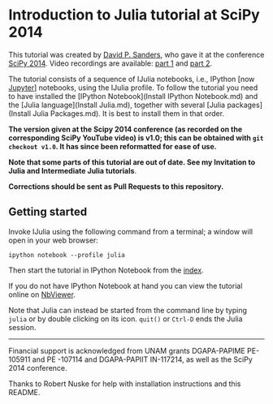 # Introduction to Julia tutorial at SciPy 2014

This tutorial was created by [David P. Sanders](http://sistemas.fciencias.unam.mx/~dsanders/), who gave it at the conference
[SciPy 2014](https://conference.scipy.org/scipy2014/). Video recordings are 
available: [part 1](http://www.youtube.com/watch?v=vWkgEddb4-A) and 
[part 2](http://www.youtube.com/watch?v=I3JH5Bg46yU).

The tutorial consists of a sequence of IJulia notebooks, i.e., IPython [now [Jupyter](http://jupyter.org/)] notebooks, using the IJulia profile. 
To follow the tutorial you need to have installed the [IPython Notebook](Install IPython Notebook.md)
and the [Julia language](Install Julia.md), together with several 
[Julia packages](Install Julia Packages.md). It is best to install them in that order.

**The version given at the Scipy 2014 conference (as recorded on the corresponding SciPy YouTube video) is v1.0; this can be obtained with `git checkout v1.0`.  It has since been reformatted for ease of use.**

**Note that some parts of this tutorial are out of date. See my Invitation to Julia and Intermediate Julia tutorials**.

**Corrections should be sent as Pull Requests to this repository.**



## Getting started 
Invoke IJulia using the following command from a terminal; a window will open in your web browser:
 
```Shell
ipython notebook --profile julia
```

Then start the tutorial in IPython Notebook from the [index](Index.ipynb). 

If you do not have IPython Notebook at hand you can view the tutorial online on
[NbViewer](http://nbviewer.ipython.org/github/dpsanders/scipy_2014_julia/blob/master/Index.ipynb).

Note that Julia can instead be started from the command line by typing `julia` or by double clicking on its icon. `quit()`  or `Ctrl-D` ends the Julia session.  

---
Financial support is acknowledged from UNAM grants DGAPA-PAPIME PE-105911 and PE
-107114 and DGAPA-PAPIIT IN-117214, as well as the SciPy 2014 conference.

Thanks to Robert Nuske for help with installation instructions and this README.




